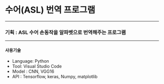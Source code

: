 # 수어(ASL) 번역 프로그램
---
### 기획 : ASL 수어 손동작을 알파벳으로 번역해주는 프로그램
***
#### 사용기술
+ Language: Python
+ Tool: Visual Studio Code
+ Model : CNN, VGG16
+ API : Tensorflow, keras, Numpy, matplotlib
